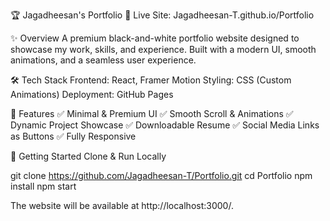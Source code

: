 🏆 Jagadheesan's Portfolio
🚀 Live Site: Jagadheesan-T.github.io/Portfolio

✨ Overview
A premium black-and-white portfolio website designed to showcase my work, skills, and experience. Built with a modern UI, smooth animations, and a seamless user experience.

🛠 Tech Stack
Frontend: React, Framer Motion
Styling: CSS (Custom Animations)
Deployment: GitHub Pages

🎨 Features
✅ Minimal & Premium UI
✅ Smooth Scroll & Animations
✅ Dynamic Project Showcase
✅ Downloadable Resume
✅ Social Media Links as Buttons
✅ Fully Responsive

🚀 Getting Started
Clone & Run Locally

git clone https://github.com/Jagadheesan-T/Portfolio.git
cd Portfolio
npm install
npm start

The website will be available at http://localhost:3000/.
